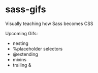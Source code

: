 sass-gifs
=========

Visually teaching how Sass becomes CSS 


Upcoming Gifs:
- nesting
- %placeholder selectors
- @extending
- mixins
- trailing &
